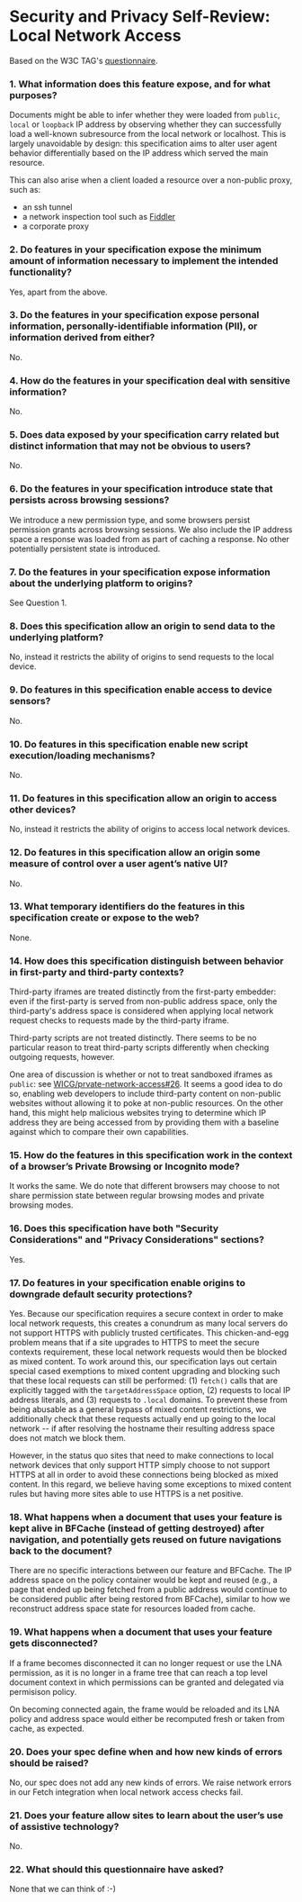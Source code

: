 # Security and Privacy Self-Review: Local Network Access

Based on the W3C TAG's
[questionnaire](https://www.w3.org/TR/security-privacy-questionnaire/).

### 1\. What information does this feature expose, and for what purposes?

Documents might be able to infer whether they were loaded from `public`, `local`
or `loopback` IP address by observing whether they can successfully load a
well-known subresource from the local network or localhost. This is largely
unavoidable by design: this specification aims to alter user agent behavior
differentially based on the IP address which served the main resource.

This can also arise when a client loaded a resource over a non-public proxy,
such as:

  * an ssh tunnel
  * a network inspection tool such as [Fiddler](https://telerik.com/fiddler)
  * a corporate proxy

### 2\. Do features in your specification expose the minimum amount of information necessary to implement the intended functionality?

Yes, apart from the above.

### 3\. Do the features in your specification expose personal information, personally-identifiable information (PII), or information derived from either?

No.

### 4\. How do the features in your specification deal with sensitive information?

No.

### 5\. Does data exposed by your specification carry related but distinct information that may not be obvious to users?

No.

### 6\. Do the features in your specification introduce state that persists across browsing sessions?

We introduce a new permission type, and some browsers persist permission grants
across browsing sessions. We also include the IP address space a response was
loaded from as part of caching a response. No other potentially persistent state
is introduced.

### 7\. Do the features in your specification expose information about the underlying platform to origins?

See Question 1.

### 8\. Does this specification allow an origin to send data to the underlying platform?

No, instead it restricts the ability of origins to send requests to the local
device.

### 9\. Do features in this specification enable access to device sensors?

No.

### 10\. Do features in this specification enable new script execution/loading mechanisms?

No.

### 11\. Do features in this specification allow an origin to access other devices?

No, instead it restricts the ability of origins to access local network devices.

### 12\. Do features in this specification allow an origin some measure of control over a user agent’s native UI?

No.

### 13\. What temporary identifiers do the features in this specification create or expose to the web?

None.

### 14\. How does this specification distinguish between behavior in first-party and third-party contexts?

Third-party iframes are treated distinctly from the first-party embedder: even
if the first-party is served from non-public address space, only the
third-party's address space is considered when applying local network request
checks to requests made by the third-party iframe.

Third-party scripts are not treated distinctly. There seems to be no particular
reason to treat third-party scripts differently when checking outgoing requests,
however.

One area of discussion is whether or not to treat sandboxed iframes as `public`:
see
[WICG/prvate-network-access\#26](https://github.com/WICG/private-network-access/issues/26).
It seems a good idea to do so, enabling web developers to include third-party
content on non-public websites without allowing it to poke at non-public
resources. On the other hand, this might help malicious websites trying to
determine which IP address they are being accessed from by providing them with a
baseline against which to compare their own capabilities.

### 15\. How do the features in this specification work in the context of a browser’s Private Browsing or Incognito mode?

It works the same. We do note that different browsers may choose to not share
permission state between regular browsing modes and private browsing modes.

### 16\. Does this specification have both "Security Considerations" and "Privacy Considerations" sections?

Yes.

### 17\. Do features in your specification enable origins to downgrade default security protections?

Yes. Because our specification requires a secure context in order to make local
network requests, this creates a conundrum as many local servers do not support
HTTPS with publicly trusted certificates. This chicken-and-egg problem means
that if a site upgrades to HTTPS to meet the secure contexts requirement, these
local network requests would then be blocked as mixed content. To work around
this, our specification lays out certain special cased exemptions to mixed
content upgrading and blocking such that these local requests can still be
performed: (1) `fetch()` calls that are explicitly tagged with the
`targetAddressSpace` option, (2) requests to local IP address literals, and (3)
requests to `.local` domains. To prevent these from being abusable as a general
bypass of mixed content restrictions, we additionally check that these requests
actually end up going to the local network -- if after resolving the hostname
their resulting address space does not match we block them.

However, in the status quo sites that need to make connections to local network
devices that only support HTTP simply choose to not support HTTPS at all in
order to avoid these connections being blocked as mixed content. In this regard,
we believe having some exceptions to mixed content rules but having more sites
able to use HTTPS is a net positive.

### 18\. What happens when a document that uses your feature is kept alive in BFCache (instead of getting destroyed) after navigation, and potentially gets reused on future navigations back to the document?

There are no specific interactions between our feature and BFCache. The IP
address space on the policy container would be kept and reused (e.g., a page
that ended up being fetched from a public address would continue to be
considered public after being restored from BFCache), similar to how we
reconstruct address space state for resources loaded from cache.

### 19\. What happens when a document that uses your feature gets disconnected?

If a frame becomes disconnected it can no longer request or use the LNA
permission, as it is no longer in a frame tree that can reach a top level
document context in which permissions can be granted and delegated via
permisison policy.

On becoming connected again, the frame would be reloaded and its LNA policy and
address space would either be recomputed fresh or taken from cache, as expected.

### 20\. Does your spec define when and how new kinds of errors should be raised?

No, our spec does not add any new kinds of errors. We raise network errors in
our Fetch integration when local network access checks fail.

### 21\. Does your feature allow sites to learn about the user’s use of assistive technology?

No.

### 22\. What should this questionnaire have asked?

None that we can think of :-)
